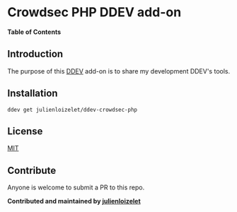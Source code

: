 

# Crowdsec PHP DDEV add-on

<!-- START doctoc generated TOC please keep comment here to allow auto update -->
<!-- DON'T EDIT THIS SECTION, INSTEAD RE-RUN doctoc TO UPDATE -->
**Table of Contents**

<!-- END doctoc generated TOC please keep comment here to allow auto update -->

## Introduction

The purpose of this [DDEV](https://ddev.readthedocs.io/en/stable/) add-on is to share my development DDEV's tools.


## Installation

`ddev get julienloizelet/ddev-crowdsec-php`


## License

[MIT](LICENSE)


## Contribute

Anyone is welcome to submit a PR to this repo.


**Contributed and maintained by [julienloizelet](https://github.com/julienloizelet)**

